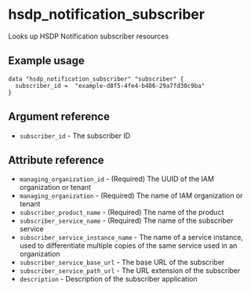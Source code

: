 # hsdp_notification_subscriber

Looks up HSDP Notification subscriber resources

## Example usage

```hcl
data "hsdp_notification_subscriber" "subscriber" {
  subscriber_id =  "example-d8f5-4fe4-b486-29a7fd30c9ba"
}
```

## Argument reference

* `subscriber_id` - The subscriber ID

## Attribute reference

* `managing_organization_id` - (Required) The UUID of the IAM organization or tenant
* `managing_organization` - (Required) The name of IAM organization or tenant
* `subscriber_product_name` - (Required) The name of the product
* `subscriber_service_name` - (Required) The name of the subscriber service
* `subscriber_service_instance_name` - The name of a service instance, used to differentiate multiple copies of the same service used in an organization
* `subscriber_service_base_url` - The base URL of the subscriber
* `subscriber_service_path_url` - The URL extension of the subscriber
* `description` - Description of the subscriber application
